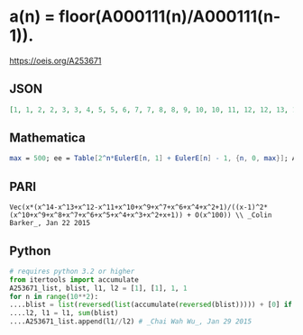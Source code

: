 # a\(n\) \= floor\(A000111\(n\)/A000111\(n\-1\)\)\.
https://oeis.org/A253671
## JSON
```JSON
[1, 1, 2, 2, 3, 3, 4, 5, 5, 6, 7, 7, 8, 8, 9, 10, 10, 11, 12, 12, 13, 14, 14, 15, 15, 16, 17, 17, 18, 19, 19, 20, 21, 21, 22, 22, 23, 24, 24, 25, 26, 26, 27, 28, 28, 29, 29, 30, 31, 31, 32, 33, 33, 34, 35, 35, 36, 36, 37, 38, 38, 39, 40, 40]
```
## Mathematica
```Mathematica
max = 500; ee = Table[2^n*EulerE[n, 1] + EulerE[n] - 1, {n, 0, max}]; A000111 = Table[Differences[ee, n] // First // Abs, {n, 0, max}]; Table[Quotient[A000111[[n + 1]], A000111[[n]]], {n, 1, max}] (* _Jean-François Alcover_, Jan 08 2015 *)
```
## PARI
```PARI
Vec(x*(x^14-x^13+x^12-x^11+x^10+x^9+x^7+x^6+x^4+x^2+1)/((x-1)^2*(x^10+x^9+x^8+x^7+x^6+x^5+x^4+x^3+x^2+x+1)) + O(x^100)) \\ _Colin Barker_, Jan 22 2015
```
## Python
```Python
# requires python 3.2 or higher
from itertools import accumulate
A253671_list, blist, l1, l2 = [1], [1], 1, 1
for n in range(10**2):
....blist = list(reversed(list(accumulate(reversed(blist))))) + [0] if n % 2 else [0]+list(accumulate(blist))
....l2, l1 = l1, sum(blist)
....A253671_list.append(l1//l2) # _Chai Wah Wu_, Jan 29 2015
```

